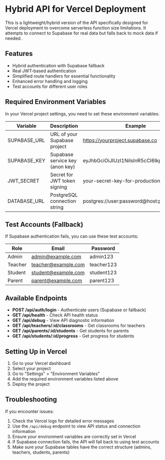 # Hybrid API for Vercel Deployment

This is a lightweight/hybrid version of the API specifically designed for Vercel deployment to overcome serverless function size limitations. It attempts to connect to Supabase for real data but falls back to mock data if needed.

## Features

- Hybrid authentication with Supabase fallback
- Real JWT-based authentication
- Simplified route handlers for essential functionality
- Enhanced error handling and logging
- Test accounts for different user roles

## Required Environment Variables

In your Vercel project settings, you need to set these environment variables:

| Variable       | Description                       | Example                                   |
|----------------|-----------------------------------|-------------------------------------------|
| SUPABASE_URL   | URL of your Supabase project      | https://yourproject.supabase.co           |
| SUPABASE_KEY   | Supabase service key (anon key)   | eyJhbGciOiJIUzI1NiIsInR5cCI6IkpXVCJ9... |
| JWT_SECRET     | Secret for JWT token signing      | your-secret-key-for-production            |
| DATABASE_URL   | PostgreSQL connection string      | postgres://user:password@host:port/dbname |

## Test Accounts (Fallback)

If Supabase authentication fails, you can use these test accounts:

| Role    | Email               | Password   |
|---------|---------------------|------------|
| Admin   | admin@example.com   | admin123   |
| Teacher | teacher@example.com | teacher123 |
| Student | student@example.com | student123 |
| Parent  | parent@example.com  | parent123  |

## Available Endpoints

- **POST /api/auth/login** - Authenticate users (Supabase or fallback)
- **GET /api/health** - Check API health status
- **GET /api/debug** - View API diagnostic information
- **GET /api/teachers/:id/classrooms** - Get classrooms for teachers
- **GET /api/parents/:id/students** - Get students for parents
- **GET /api/students/:id/progress** - Get progress for students

## Setting Up in Vercel

1. Go to your Vercel dashboard
2. Select your project
3. Go to "Settings" > "Environment Variables"
4. Add the required environment variables listed above
5. Deploy the project

## Troubleshooting

If you encounter issues:

1. Check the Vercel logs for detailed error messages
2. Use the `/api/debug` endpoint to view API status and connection information
3. Ensure your environment variables are correctly set in Vercel
4. If Supabase connection fails, the API will fall back to using test accounts
5. Make sure your Supabase tables have the correct structure (admins, teachers, students, parents)